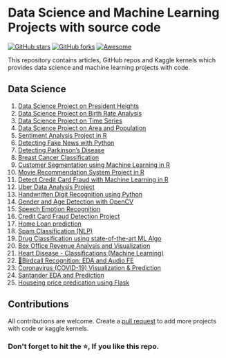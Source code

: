 # Data Science and Machine Learning Projects with source code

[![GitHub stars](https://img.shields.io/github/stars/durgeshsamariya/Data-Science-Machine-Learning-Project-with-Source-Code.svg)](https://github.com/durgeshsamariya/Data-Science-Machine-Learning-Project-with-Source-Code/stargazers)
[![GitHub forks](https://img.shields.io/github/forks/durgeshsamariya/Data-Science-Machine-Learning-Project-with-Source-Code.svg?color=blue)](https://github.com/durgeshsamariya/Data-Science-Machine-Learning-Project-with-Source-Code/network)
[![Awesome](https://cdn.rawgit.com/sindresorhus/awesome/d7305f38d29fed78fa85652e3a63e154dd8e8829/media/badge.svg)](https://github.com/sindresorhus/awesome)

This repository contains articles, GitHub repos and Kaggle kernels which provides data science and machine learning projects with code.

## Data Science

1. [Data Science Project on President Heights](https://thecleverprogrammer.com/2020/05/08/data-science-project-on-president-heights/)
2. [Data Science Project on Birth Rate Analysis](https://thecleverprogrammer.com/2020/05/08/data-science-project-on-birth-rate-analysis/)
3. [Data Science Project on Time Series](https://thecleverprogrammer.com/2020/05/08/data-science-project-on-time-series/)
4. [Data Science Project on Area and Population](https://thecleverprogrammer.com/2020/05/09/data-science-project-on-area-and-population/)
5. [Sentiment Analysis Project in R](https://data-flair.training/blogs/data-science-r-sentiment-analysis-project/)
6. [Detecting Fake News with Python](https://data-flair.training/blogs/advanced-python-project-detecting-fake-news/)
7. [Detecting Parkinson’s Disease](https://data-flair.training/blogs/python-machine-learning-project-detecting-parkinson-disease/)
8. [Breast Cancer Classification](https://data-flair.training/blogs/project-in-python-breast-cancer-classification/)
9. [Customer Segmentation using Machine Learning in R](https://data-flair.training/blogs/r-data-science-project-customer-segmentation/)
10. [Movie Recommendation System Project in R](https://data-flair.training/blogs/data-science-r-movie-recommendation/)
11. [Detect Credit Card Fraud with Machine Learning in R](https://data-flair.training/blogs/data-science-machine-learning-project-credit-card-fraud-detection/)
12. [Uber Data Analysis Project](https://data-flair.training/blogs/r-data-science-project-uber-data-analysis/)
13. [Handwritten Digit Recognition using Python](https://data-flair.training/blogs/python-deep-learning-project-handwritten-digit-recognition/)
14. [Gender and Age Detection with OpenCV](https://data-flair.training/blogs/python-project-gender-age-detection/)
15. [Speech Emotion Recognition](https://data-flair.training/blogs/python-mini-project-speech-emotion-recognition/)
16. [Credit Card Fraud Detection Project](https://www.kaggle.com/mendozav/credit-card-fraud-detection-project)
17. [Home Loan prediction](https://www.kaggle.com/sazid28/home-loan-prediction/notebook)
18. [Spam Classification (NLP)](https://www.kaggle.com/mendozav/spam-classification-nlp)
19. [Drug Classification using state-of-the-art ML Algo](https://www.kaggle.com/themlphdstudent/drug-classification-using-state-of-the-art-ml-algo)
20. [Box Office Revenue Analysis and Visualization](https://www.kaggle.com/themlphdstudent/box-office-revenue-analysis-and-visualization)
21. [Heart Disease - Classifications (Machine Learning)](https://www.kaggle.com/cdabakoglu/heart-disease-classifications-machine-learning)
22. [🦉Birdcall Recognition: EDA and Audio FE](https://www.kaggle.com/andradaolteanu/birdcall-recognition-eda-and-audio-fe)
23. [Coronavirus (COVID-19) Visualization & Prediction](https://www.kaggle.com/therealcyberlord/coronavirus-covid-19-visualization-prediction)
24. [Santander EDA and Prediction](https://www.kaggle.com/gpreda/santander-eda-and-prediction)
25. [Houseing price predication using Flask ](https://github.com/Sharadgup/Bengaluru_Housing_Price_Predication_Python_website)
## Contributions
All contributions are welcome. Create a [pull request](https://github.com/durgeshsamariya/Data-Science-Machine-Learning-Project-with-Source-Code/pulls) to add more projects with code or kaggle kernels.

### Don't forget to hit the ⭐, If you like this repo.
